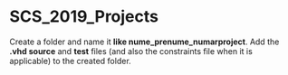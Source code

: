 # SCS_2019_Projects

Create a folder and name it **like nume_prenume_numarproject**. Add the **.vhd source** and **test** files (and also the constraints file when it is applicable) to the created folder. 
